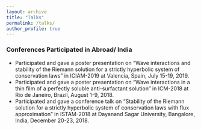 ```yaml
---
layout: archive
title: "Talks"
permalink: /talks/
author_profile: true
---
```

<h3>Conferences Participated in Abroad/ India</h3>

* Participated and gave a poster presentation on “Wave interactions and stability of the Riemann solution for a strictly hyperbolic system of conservation laws” in ICIAM-2019 
  at Valencia, Spain, July 15-19, 2019.
* Participated and gave a poster presentation on “Wave interactions in a thin film of a perfectly soluble anti-surfactant solution” in ICM-2018 at Rio de Janeiro, Brazil, 
  August 1-9, 2018.
* Participated and gave a conference talk on “Stability of the Riemann solution for a strictly hyperbolic system of conservation laws with flux approximation” in ISTAM-2018 at 
  Dayanand Sagar University, Bangalore, India, December 20-23, 2018.
